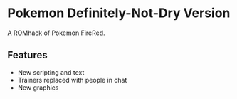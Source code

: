 # Pokemon Definitely-Not-Dry Version
A ROMhack of Pokemon FireRed.

## Features
* New scripting and text
* Trainers replaced with people in chat
* New graphics
